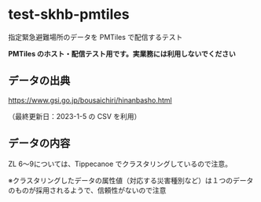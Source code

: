 # test-skhb-pmtiles
指定緊急避難場所のデータを PMTiles で配信するテスト

**PMTiles のホスト・配信テスト用です。実業務には利用しないでください** 

## データの出典
https://www.gsi.go.jp/bousaichiri/hinanbasho.html

（最終更新日：2023-1-5 の CSV を利用）

## データの内容
ZL 6～9については、Tippecanoe でクラスタリングしているので注意。

※クラスタリングしたデータの属性値（対応する災害種別など）は１つのデータのものが採用されるようで、信頼性がないので注意
